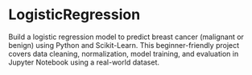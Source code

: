 # LogisticRegression
Build a logistic regression model to predict breast cancer (malignant or benign) using Python and Scikit-Learn. This beginner-friendly project covers data cleaning, normalization, model training, and evaluation in Jupyter Notebook using a real-world dataset.
